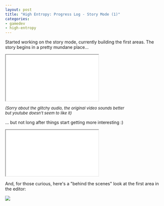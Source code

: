 ```yaml
---
layout: post
title: "High Entropy: Progress Log - Story Mode (1)"
categories:
- gamedev
- high-entropy
---
```


<p>Started working on the story mode, currently building the first areas. The story begins in a pretty mundane place...</p>
<div class="iframe-container">
<iframe allowfullscreen src="//www.youtube.com/embed/9TVdVUOGn_Q"></iframe>
</div>
<p class="text-center" style="font-size: small;"><em>(Sorry about the glitchy audio, the original video sounds better<br>but youtube doesn't seem to like it)</em><br></p>
<p>... but not long after things start getting more interesting :)</p>
<div class="iframe-container">
<iframe allowfullscreen src="//www.youtube.com/embed/H79iWS0EmPQ"></iframe>
</div>
<p>And, for those curious, here's a "behind the scenes" look at the first area in the editor:</p>
<p><img src="https://img.itch.zone/aW1nLzIxODkzNjQuanBn/original/1j0eEu.jpg"><br></p>

